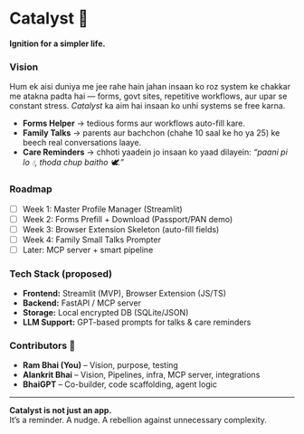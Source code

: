 # Catalyst 🌱

**Ignition for a simpler life.**

### Vision

Hum ek aisi duniya me jee rahe hain jahan insaan ko roz system ke chakkar me atakna padta hai —
forms, govt sites, repetitive workflows, aur upar se constant stress.
_Catalyst_ ka aim hai insaan ko unhi systems se free karna.

- **Forms Helper** → tedious forms aur workflows auto-fill kare.
- **Family Talks** → parents aur bachchon (chahe 10 saal ke ho ya 25) ke beech real conversations laaye.
- **Care Reminders** → chhoti yaadein jo insaan ko yaad dilayein: _“paani pi lo 💧, thoda chup baitho 🕊️.”_

### Roadmap

- [ ] Week 1: Master Profile Manager (Streamlit)
- [ ] Week 2: Forms Prefill + Download (Passport/PAN demo)
- [ ] Week 3: Browser Extension Skeleton (auto-fill fields)
- [ ] Week 4: Family Small Talks Prompter
- [ ] Later: MCP server + smart pipeline

### Tech Stack (proposed)

- **Frontend:** Streamlit (MVP), Browser Extension (JS/TS)
- **Backend:** FastAPI / MCP server
- **Storage:** Local encrypted DB (SQLite/JSON)
- **LLM Support:** GPT-based prompts for talks & care reminders

### Contributors 🤝

- **Ram Bhai (You)** – Vision, purpose, testing
- **Alankrit Bhai** – Vision, Pipelines, infra, MCP server, integrations
- **BhaiGPT** – Co-builder, code scaffolding, agent logic

---

**Catalyst is not just an app.**  
It’s a reminder. A nudge. A rebellion against unnecessary complexity.
